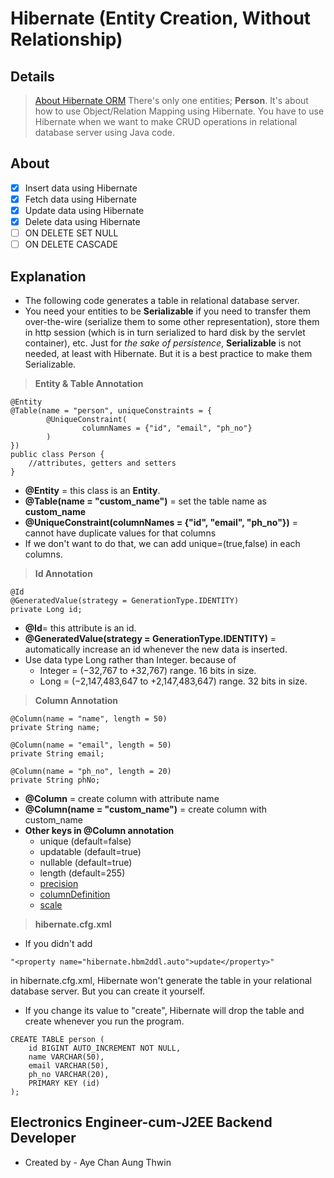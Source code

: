 # Hibernate (Entity Creation, Without Relationship)
## Details
> [About Hibernate ORM](https://hibernate.org/orm/)
> There's only one entities; **Person**.
> It's about how to use Object/Relation Mapping using Hibernate.
> You have to use Hibernate when we want to make CRUD operations in relational database server using Java code.

## About
- [X] Insert data using Hibernate
- [X] Fetch data using Hibernate
- [X] Update data using Hibernate
- [X] Delete data using Hibernate
- [ ] ON DELETE SET NULL
- [ ] ON DELETE CASCADE

## Explanation
- The following code generates a table in relational database server.
- You need your entities to be **Serializable** if you need to transfer them over-the-wire (serialize them to some other representation), store them in http session (which is in turn serialized to hard disk by the servlet container), etc. Just for _the sake of persistence_, **Serializable** is not needed, at least with Hibernate. But it is a best practice to make them Serializable.
> __Entity & Table Annotation__
```
@Entity
@Table(name = "person", uniqueConstraints = {
		@UniqueConstraint(
				columnNames = {"id", "email", "ph_no"}
		)
})
public class Person {
	//attributes, getters and setters
}
```
   - **@Entity** = this class is an **Entity**. 
   - **@Table(name = "custom_name")** = set the table name as **custom_name**
   - **@UniqueConstraint(columnNames = {"id", "email", "ph_no"})** = cannot have duplicate values for that columns
   - If we don't want to do that, we can add unique=(true,false) in each columns.
   
> __Id Annotation__
```
@Id
@GeneratedValue(strategy = GenerationType.IDENTITY)
private Long id;  
```
  - **@Id**= this attribute is an id.
  - **@GeneratedValue(strategy = GenerationType.IDENTITY)** = automatically increase an id whenever the new data is inserted.
  - Use data type Long rather than Integer. because of
     - Integer = (−32,767 to +32,767) range. 16 bits in size.
     - Long = (−2,147,483,647 to +2,147,483,647) range. 32 bits in size.

> __Column Annotation__
```
@Column(name = "name", length = 50)
private String name;

@Column(name = "email", length = 50)
private String email;
	
@Column(name = "ph_no", length = 20)
private String phNo;
```
   - **@Column** = create column with attribute name
   - **@Column(name = "custom_name")** = create column with custom_name
   - **Other keys in @Column annotation**
      - unique (default=false)
      - updatable (default=true)
      - nullable (default=true)
      - length (default=255)
      - [precision](https://stackoverflow.com/questions/4078559/how-to-specify-doubles-precision-on-hibernate)
      - [columnDefinition](https://stackoverflow.com/questions/16078681/what-properties-does-column-columndefinition-make-redundant)
      - [scale](https://stackoverflow.com/questions/4078559/how-to-specify-doubles-precision-on-hibernate)

> __hibernate.cfg.xml__
- If you didn't add
```
"<property name="hibernate.hbm2ddl.auto">update</property>"
```
in hibernate.cfg.xml, Hibernate won't generate the table in your relational database server. But you can create it yourself.
- If you change its value to "create", Hibernate will drop the table and create whenever you run the program.
```
CREATE TABLE person (
	id BIGINT AUTO_INCREMENT NOT NULL,
	name VARCHAR(50),
	email VARCHAR(50),
	ph_no VARCHAR(20),
	PRIMARY KEY (id)
);
```
## Electronics Engineer-cum-J2EE Backend Developer ##
-  Created by - Aye Chan Aung Thwin
